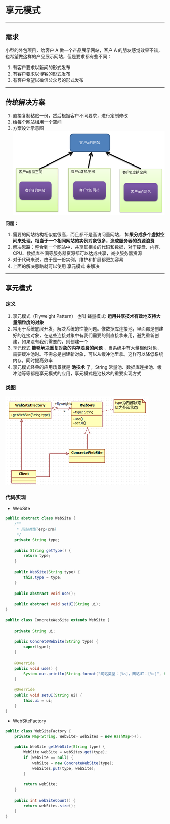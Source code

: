 # 享元模式
---
## 需求
小型的外包项目，给客户 A 做一个产品展示网站，客户 A 的朋友感觉效果不错，也希望做这样的产品展示网站，但是要求都有些不同：
1. 有客户要求以新闻的形式发布
2. 有客户要求以博客的形式发布
3. 有客户希望以微信公众号的形式发布

---
## 传统解决方案
1. 直接复制粘贴一份，然后根据客户不同要求，进行定制修改
2. 给每个网站租用一个空间
3. 方案设计示意图
![flyweight-old-solution](./assets/flyweight-old-solution.png)

**问题：**
1.	需要的网站结构相似度很高，而且都不是高访问量网站， **如果分成多个虚拟空间来处理，相当于一个相同网站的实例对象很多，造成服务器的资源浪费**
2.	解决思路：整合到一个网站中，共享其相关的代码和数据，对于硬盘、内存、CPU、数据库空间等服务器资源都可以达成共享，减少服务器资源
3.	对于代码来说，由于是一份实例，维护和扩展都更加容易
4.	上面的解决思路就可以使用 享元模式 来解决

---
## 享元模式
### 定义
1. 享元模式（Flyweight Pattern） 也叫 蝇量模式: **运用共享技术有效地支持大量细粒度的对象**
2. 常用于系统底层开发，解决系统的性能问题。像数据库连接池，里面都是创建好的连接对象，在这些连接对象中有我们需要的则直接拿来用，避免重新创建，如果没有我们需要的，则创建一个
3. 享元模式 **能够解决重复对象的内存浪费的问题** ，当系统中有大量相似对象，需要缓冲池时。不需总是创建新对象，可以从缓冲池里拿。这样可以降低系统内存，同时提高效率
4. 享元模式经典的应用场景就是 **池技术** 了，String 常量池、数据库连接池、缓冲池等等都是享元模式的应用，享元模式是池技术的重要实现方式

### 类图
![flyweight](./assets/flyweight.png)

### 代码实现
* WebSite
```java
public abstract class WebSite {
	/**
	 * 网站类型(erp/crm)
	 */
	private String type;

	public String getType() {
		return type;
	}

	public WebSite(String type) {
		this.type = type;
	}

	public abstract void use();

	public abstract void setUI(String ui);
}

public class ConcreteWebSite extends WebSite {

	private String ui;

	public ConcreteWebSite(String type) {
		super(type);
	}

	@Override
	public void use() {
		System.out.println(String.format("网站类型：[%s]，网站UI：[%s]", this.getType(), ui));
	}

	@Override
	public void setUI(String ui) {
		this.ui = ui;
	}
}
```

* WebSiteFactory
```java
public class WebSiteFactory {
	private Map<String, WebSite> webSites = new HashMap<>();

	public WebSite getWebSite(String type) {
		WebSite webSite = webSites.get(type);
		if (webSite == null) {
			webSite = new ConcreteWebSite(type);
			webSites.put(type, webSite);
		}

		return webSite;
	}

	public int webSiteCount() {
		return webSites.size();
	}
}
```
